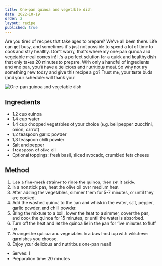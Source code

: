 ```yaml
---
title: One-pan quinoa and vegetable dish
date: 2022-10-19
order: 2
layout: recipe
published: true
---
```

Are you tired of recipes that take ages to prepare? We've all been there. Life can get busy, and sometimes it's just not possible to spend a lot of time to cook and stay healthy. Don't worry, that's where my one-pan quinoa and vegetable meal comes in! It's a perfect solution for a quick and healthy dish that only takes 20 minutes to prepare. With only a handful of ingredients and one pan, you'll have a delicious and nutritious meal. So why not try something new today and give this recipe a go? Trust me, your taste buds (and your schedule) will thank you!

![One-pan quinoa and vegetable dish](../uploads/quinua.png "One-pan quinoa and vegetable dish")

## Ingredients

* 1/2 cup quinoa
* 1/4 cup water
* 1/4 cup chopped vegetables of your choice (e.g. bell pepper, zucchini, onion, carrot)
* 1/2 teaspoon garlic powder
* 1/3 teaspoon chilli powder
* Salt and pepper
* 1 teaspoon of olive oil
* Optional toppings: fresh basil, sliced avocado, crumbled feta cheese

## Method

1. Use a fine-mesh strainer to rinse the quinoa, then set it aside. 
2. In a nonstick pan, heat the olive oil over medium heat. 
3. After adding the vegetables, simmer them for 5-7 minutes, or until they are cooked. 
4. Add the washed quinoa to the pan and whisk in the water, salt, pepper, garlic powder, and chilli powder. 
5. Bring the mixture to a boil, lower the heat to a simmer, cover the pan, and cook the quinoa for 15 minutes, or until the water is absorbed. 
6. Turn off the heat and let the quinoa lie in the pan for five minutes to fluff up. 
7. Arrange the quinoa and vegetables in a bowl and top with whichever garnishes you choose.
8. Enjoy your delicious and nutritious one-pan meal!

* Serves: 1
* Preparation time: 20 minutes